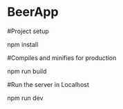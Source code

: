 # BeerApp

#Project setup

npm install


#Compiles and minifies for production

npm run build


#Run the server in Localhost

npm run dev